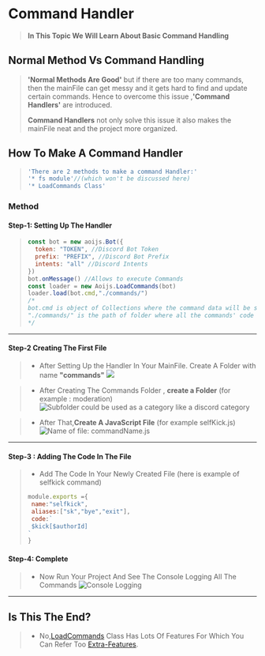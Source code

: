 # Command Handler
> **In This Topic We Will Learn About Basic Command Handling**

## Normal Method Vs Command Handling 
>
>**'Normal Methods Are Good'** but if there are too many commands, then the mainFile can get messy and it gets hard to find and update certain commands. Hence to overcome this issue ,**'Command Handlers'** are introduced.
>
>**Command Handlers** not only solve this issue it also makes the mainFile neat and the project more organized.
## How To Make A Command Handler 
>```js
>'There are 2 methods to make a command Handler:'
>'* fs module'//(which won't be discussed here)
>'* LoadCommands Class'
>```
### Method 
#### Step-1: Setting Up The Handler 
>```js
> const bot = new aoijs.Bot({
>   token: "TOKEN", //Discord Bot Token
>   prefix: "PREFIX", //Discord Bot Prefix
>   intents: "all" //Discord Intents 
> })
> bot.onMessage() //Allows to execute Commands
> const loader = new Aoijs.LoadCommands(bot)
> loader.load(bot.cmd,"./commands/")
> /*
> bot.cmd is object of Collections where the command data will be stored
> "./commands/" is the path of folder where all the commands' code will be present
> */
>```
---
#### Step-2 Creating The First File 
>* After Setting Up the Handler In Your MainFile. Create A Folder with name **"commands"**
>![](../../.gitbook/assets/screenshot-2020-11-23-at-9.54.22-pm.png)

>* After Creating The Commands Folder , **create a Folder** (for example : moderation)
>![Subfolder could be used as a category like a discord category](../../.gitbook/assets/screenshot-2020-11-23-at-9.57.28-pm.png)

>* After That,**Create A JavaScript File** (for example selfKick.js)
>![Name of file: commandName.js](../../.gitbook/assets/selfKick.js.png)
---
#### Step-3 : Adding The Code In The File
>* Add The Code In Your Newly Created File (here is example of selfkick command)
>```js
>module.exports ={
>  name:"selfkick",
>  aliases:["sk","bye","exit"],
>  code:`
>  $kick[$authorId]
>`
>}
>```
#### Step-4: Complete
>* Now Run Your Project And See The Console Logging All The Commands 
>![Console Logging](../../.gitbook/assets/commadLogging.png)
---
## Is This The End?
> * No,[LoadCommands](../../class/loadCommands.md) Class Has Lots Of Features For Which You Can Refer Too [Extra-Features](extraFeature.md).
